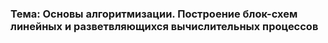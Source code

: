 ### Тема: Основы алгоритмизации. Построение блок-схем линейных и разветвляющихся вычислительных процессов






